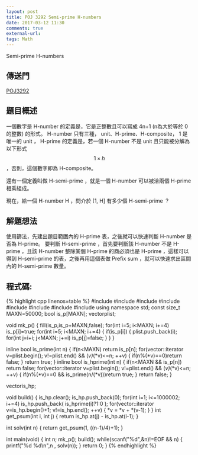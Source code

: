 ```yaml
---
layout: post
title: POJ 3292 Semi-prime H-numbers
date: 2017-03-12 11:30
comments: true
external-url:
tags: Math
---
```


Semi-prime H-numbers

## 傳送門
[POJ3292](http://poj.org/problem?id=3292)

## 題目概述
一個數字是 H-number 的定義是，它是正整數且可以寫成 4n+1 (n為大於等於 0 的整數) 的形式。 H-number 只有三種， unit、H-prime、H-composite， 1 是唯一的 unit ， H-prime 的定義是，若一個 H-number 不是 unit 且只能被分解為以下形式 $$1\times h$$ ，否則，這個數字即為 H-composite。

還有一個定義叫做 H-semi-prime ，就是一個 H-number 可以被洽兩個 H-prime 相乘組成。

現在，給一個 H-number H ，問介於 [1, H] 有多少個 H-semi-prime ？

## 解題想法
使用篩法，先建出題目範圍內的 H-prime 表，之後就可以快速判斷 H-number 是否為 H-prime。
要判斷 H-semi-prime ，首先要判斷該 H-number 不是 H-prime ，且該 H-number 整除某個 H-prime 的商必須也是 H-prime ，這樣可以得到 H-semi-prime 的表，之後再用這個表做 Prefix sum ，就可以快速求出區間內的 H-semi-prime 數量。

## 程式碼:

{% highlight cpp linenos=table %}
#include <iostream>
#include <string>
#include <cstdio>
#include <cstdlib>
#include <cstring>
#include <vector>
#include <functional>
#include <algorithm>
using namespace std;
const size_t MAXN=50000;
bool is_p[MAXN];
vector<int>plist;

void mk_p() {
    fill(is_p,is_p+MAXN,false);
    for(int i=5; i<MAXN; i+=4) is_p[i]=true;
    for(int i=5; i<MAXN; i+=4) {
        if(is_p[i]) {
            plist.push_back(i);
            for(int j=i+i; j<MAXN; j+=i) is_p[j]=false;
        }
    }
}

inline bool is_prime(int n) {
    if(n<MAXN) return is_p[n];
    for(vector<int>::iterator v=plist.begin(); v!=plist.end() && (*v)*(*v)<=n; ++v) {
        if(n%(*v)==0)return false;
    }
    return true;
}
inline bool is_hprime(int n) {
    if(n<MAXN && is_p[n]) return false;
    for(vector<int>::iterator v=plist.begin(); v!=plist.end() && (*v)*(*v)<=n; ++v) {
        if(n%(*v)==0 && is_prime(n/(*v)))return true;
    }
    return false;
}

vector<int>is_hp;

void build() {
    is_hp.clear();
    is_hp.push_back(0);
    for(int i=1; i<=1000002; i+=4) is_hp.push_back( is_hprime(i)?1:0 );
    for(vector<int>::iterator v=is_hp.begin()+1; v!=is_hp.end(); ++v) {
        *v = *v + *(v-1);
    }
}
int get_psum(int i, int j) {
    return is_hp.at(j) - is_hp.at(i-1);
}

int solv(int n) {
    return get_psum(1, ((n-1)/4)+1);
}  

int main(void) {
    int n;
    mk_p();
    build();
    while(scanf("%d",&n)!=EOF && n) {
        printf("%d %d\n",n , solv(n));
    }
    return 0;
}
{% endhighlight %}

